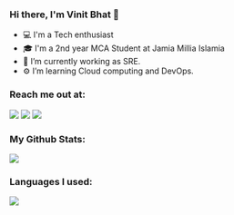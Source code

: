 ### Hi there, I'm Vinit Bhat 👋

- 💻 I'm a Tech enthusiast
- 🎓 I'm a 2nd year MCA Student at Jamia Millia Islamia
- 🔭 I’m currently working as SRE.
- ⚙  I’m learning Cloud computing and DevOps.

### Reach me out at: 
[<img src="https://img.shields.io/badge/Gmail-D14836?style=for-the-badge&logo=gmail&logoColor=white">](mailto:99.bhatvinit@gmail.com) 
[<img src="https://img.shields.io/badge/Telegram-2CA5E0?style=for-the-badge&logo=telegram&logoColor=white">](https://t.me/BhatSahab) 
[<img src="https://img.shields.io/badge/LinkedIn-0077B5?style=for-the-badge&logo=linkedin&logoColor=white">](https://www.linkedin.com/in/bhatsahab/)



### My Github Stats:

<img src="https://github-readme-stats.vercel.app/api?username=bhat-sahab&theme=great-gatsby&show_icons=true&icon_color=f54260&title_color=f54260&bg_color=121212&border_color=ff695e">



### Languages I used:

<img src="https://github-readme-stats.vercel.app/api/top-langs/?username=bhat-sahab&layout=compact&color=2e2e2e&theme=great-gatsby&show_icons=true&icon_color=f54260&title_color=f54260&text_color=e9ff6b&bg_color=121212&border_color=fff75e">
